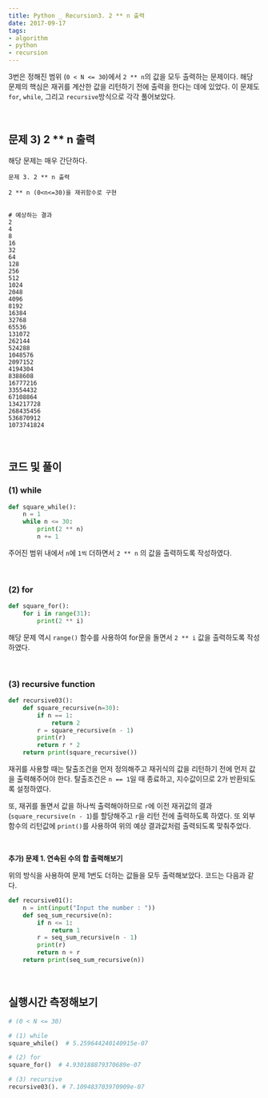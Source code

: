 ```yaml
---
title: Python _ Recursion3. 2 ** n 출력
date: 2017-09-17
tags:
- algorithm
- python
- recursion
---
```


3번은 정해진 범위 (`0 < N <= 30`)에서 `2 ** n`의 값을 모두 출력하는 문제이다. 해당 문제의 핵심은 재귀를 계산한 값을 리턴하기 전에 출력을 한다는 데에 있었다. 이 문제도 `for`, `while`, 그리고 `recursive`방식으로 각각 풀어보았다.

<br>

## 문제 3) 2 ** n 출력

해당 문제는 매우 간단하다.

```
문제 3. 2 ** n 출력

2 ** n (0<n<=30)을 재귀함수로 구현


# 예상하는 결과
2
4
8
16
32
64
128
256
512
1024
2048
4096
8192
16384
32768
65536
131072
262144
524288
1048576
2097152
4194304
8388608
16777216
33554432
67108864
134217728
268435456
536870912
1073741824
```

<br>

## 코드 및 풀이

### (1) while

```python
def square_while():
    n = 1
    while n <= 30:
        print(2 ** n)
        n += 1
```

주어진 범위 내에서 `n`에 `1씩` 더하면서 `2 ** n` 의 값을 출력하도록 작성하였다.

<br>

### (2) for

```python
def square_for():
    for i in range(31):
        print(2 ** i)
```

해당 문제 역시 `range()` 함수를 사용하여 for문을 돌면서 `2 ** i` 값을 출력하도록 작성하였다.

<br>

### (3) recursive function

```python
def recursive03():
    def square_recursive(n=30):
        if n == 1:
            return 2
        r = square_recursive(n - 1)
        print(r)
        return r * 2
    return print(square_recursive())
```

재귀를 사용할 때는 탈출조건을 먼저 정의해주고 재귀식의 값을 리턴하기 전에 먼저 값을 출력해주어야 한다.
탈출조건은 `n == 1`일 때 종료하고, 지수값이므로 2가 반환되도록 설정하였다.

또, 재귀를 돌면서 값을 하나씩 출력해야하므로 `r`에 이전 재귀값의 결과(`square_recursive(n - 1`)를 할당해주고 `r`을 리턴 전에 출력하도록 하였다. 또 외부함수의 리턴값에 `print()`를 사용하여 위의 예상 결과값처럼 출력되도록 맞춰주었다.

<br>

**추가) 문제 1. 연속된 수의 합 출력해보기**

위의 방식을 사용하여 문제 1번도 더하는 값들을 모두 출력해보았다. 코드는 다음과 같다.

```python
def recursive01():
    n = int(input("Input the number : "))
    def seq_sum_recursive(n):
        if n <= 1:
            return 1
        r = seq_sum_recursive(n - 1)
        print(r)
        return n + r
    return print(seq_sum_recursive(n))
```

<br>

## 실행시간 측정해보기

```python
# (0 < N <= 30)

# (1) while
square_while()  # 5.259644240140915e-07

# (2) for
square_for()  # 4.930188879370689e-07

# (3) recursive
recursive03(). # 7.109483703970909e-07
```

<br>
